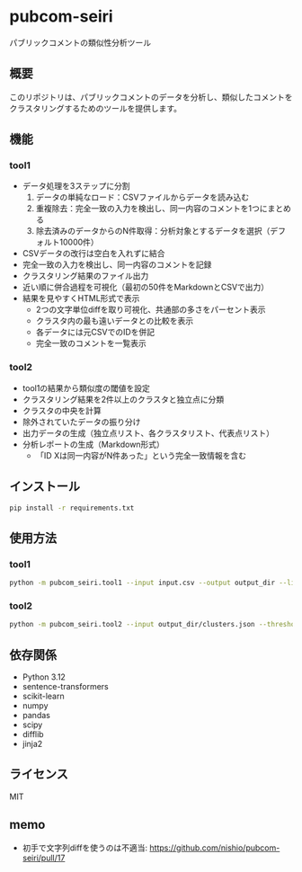 # pubcom-seiri

パブリックコメントの類似性分析ツール

## 概要

このリポジトリは、パブリックコメントのデータを分析し、類似したコメントをクラスタリングするためのツールを提供します。

## 機能

### tool1
- データ処理を3ステップに分割
  1. データの単純なロード：CSVファイルからデータを読み込む
  2. 重複除去：完全一致の入力を検出し、同一内容のコメントを1つにまとめる
  3. 除去済みのデータからのN件取得：分析対象とするデータを選択（デフォルト10000件）
- CSVデータの改行は空白を入れずに結合
- 完全一致の入力を検出し、同一内容のコメントを記録
- クラスタリング結果のファイル出力
- 近い順に併合過程を可視化（最初の50件をMarkdownとCSVで出力）
- 結果を見やすくHTML形式で表示
  - 2つの文字単位diffを取り可視化、共通部の多さをパーセント表示
  - クラスタ内の最も遠いデータとの比較を表示
  - 各データには元CSVでのIDを併記
  - 完全一致のコメントを一覧表示

### tool2
- tool1の結果から類似度の閾値を設定
- クラスタリング結果を2件以上のクラスタと独立点に分類
- クラスタの中央を計算
- 除外されていたデータの振り分け
- 出力データの生成（独立点リスト、各クラスタリスト、代表点リスト）
- 分析レポートの生成（Markdown形式）
  - 「ID Xは同一内容がN件あった」という完全一致情報を含む

## インストール

```bash
pip install -r requirements.txt
```

## 使用方法

### tool1

```bash
python -m pubcom_seiri.tool1 --input input.csv --output output_dir --limit 10000
```

### tool2

```bash
python -m pubcom_seiri.tool2 --input output_dir/clusters.json --threshold 0.4 --output result_dir
```

## 依存関係

- Python 3.12
- sentence-transformers
- scikit-learn
- numpy
- pandas
- scipy
- difflib
- jinja2

## ライセンス

MIT

## memo

- 初手で文字列diffを使うのは不適当: https://github.com/nishio/pubcom-seiri/pull/17